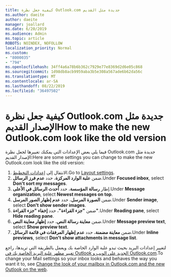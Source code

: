 ```yaml
---
title: كيفية جعل نظرة Outlook.com جديدة مثل القديم
ms.author: daeite
author: daeite
manager: joallard
ms.date: 6/20/2019
ms.audience: Admin
ms.topic: article
ROBOTS: NOINDEX, NOFOLLOW
localization_priority: Normal
ms.custom:
- "8000035"
- "794"
ms.openlocfilehash: 34ff4a6a78b6b362c7929e77e8369d2d6e05c868
ms.sourcegitcommit: 1d98db8acb9959aba3b5e308a567ade6b62da56c
ms.translationtype: MT
ms.contentlocale: ar-SA
ms.lasthandoff: 08/22/2019
ms.locfileid: "36497502"
---
```

# <a name="how-to-make-the-new-outlookcom-look-like-the-old-version"></a><span data-ttu-id="b332b-102">كيفية جعل نظرة Outlook.com جديدة مثل الإصدار القديم</span><span class="sxs-lookup"><span data-stu-id="b332b-102">How to make the new Outlook.com look like the old version</span></span>

<span data-ttu-id="b332b-103">فيما يلي بعض الإعدادات التي يمكنك تغييرها لجعل نظرة Outlook.com جديدة مثل الإصدار القديم:</span><span class="sxs-lookup"><span data-stu-id="b332b-103">Here are some settings you can change to make the new Outlook.com look like the old version:</span></span>

1. <span data-ttu-id="b332b-104">الانتقال إلى [إعدادات التخطيط](https://outlook.live.com/mail/options/mail/layout).</span><span class="sxs-lookup"><span data-stu-id="b332b-104">Go to [Layout settings](https://outlook.live.com/mail/options/mail/layout).</span></span>
1. <span data-ttu-id="b332b-105">ضمن **علبة الوارد المركزة**، حدد **عدم فرز الرسائل**.</span><span class="sxs-lookup"><span data-stu-id="b332b-105">Under **Focused inbox**, select **Don't sort my messages**.</span></span>
1. <span data-ttu-id="b332b-106">إطار **رسالة المؤسسة**، حدد **أحدث الرسائل في الأعلى**.</span><span class="sxs-lookup"><span data-stu-id="b332b-106">Under **Message organization**, select **Newest messages on top**.</span></span>
1. <span data-ttu-id="b332b-107">ضمن **الصورة المرسل**، حدد **عدم إظهار الصور المرسل**.</span><span class="sxs-lookup"><span data-stu-id="b332b-107">Under **Sender image**, select **Don't show sender images**.</span></span>
1. <span data-ttu-id="b332b-108">ضمن **"جزء القراءة"**، حدد **إخفاء "جزء القراءة"**.</span><span class="sxs-lookup"><span data-stu-id="b332b-108">Under **Reading pane**, select **Hide reading pane**.</span></span>
1. <span data-ttu-id="b332b-109">ضمن **معاينة رسالة النص**، حدد **إظهار معاينة النص**.</span><span class="sxs-lookup"><span data-stu-id="b332b-109">Under **Message preview text**, select **Show preview text**.</span></span>
1. <span data-ttu-id="b332b-110">ضمن **معاينة مضمنة**، حدد **عدم إظهار المرفقات في قائمة الرسائل**.</span><span class="sxs-lookup"><span data-stu-id="b332b-110">Under **Inline previews**, select **Don't show attachments in message list**.</span></span>

<span data-ttu-id="b332b-111">لتغيير إعدادات البريد بحيث تبدو علبة الوارد الخاصة بك ويعمل بالطريقة التي تريدها، راجع [تغيير مظهر علبة البريد الخاصة بك في Outlook الجديد على الويب و Outlook.com](https://support.office.com/article/b41c2ecb-f23c-42b3-b7f8-659646d5e58c?wt.mc_id=Office_Outlook_com_Alchemy).</span><span class="sxs-lookup"><span data-stu-id="b332b-111">To change your Mail settings so your inbox looks and behaves the way you want it to, see [Change the look of your mailbox in Outlook.com and the new Outlook on the web](https://support.office.com/article/b41c2ecb-f23c-42b3-b7f8-659646d5e58c?wt.mc_id=Office_Outlook_com_Alchemy).</span></span>